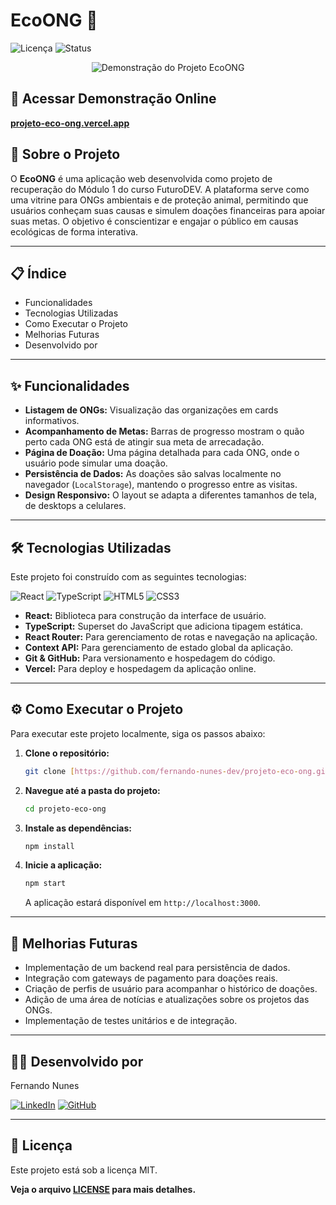 # EcoONG 🌱

![Licença](https://img.shields.io/badge/licen%C3%A7a-MIT-green.svg) ![Status](https://img.shields.io/badge/status-conclu%C3%ADdo-brightgreen.svg)

<p align="center">
  <img src="https://github.com/fernando-nunes-dev/projeto-eco-ong/blob/main/public/logos/eco-ong.gif" alt="Demonstração do Projeto EcoONG" />
</p>

## 📌 Acessar Demonstração Online
<p>
  <strong><a href="https://projeto-eco-ong.vercel.app" target="_blank">projeto-eco-ong.vercel.app</a></strong>
</p>

## 📝 Sobre o Projeto

O **EcoONG** é uma aplicação web desenvolvida como projeto de recuperação do Módulo 1 do curso FuturoDEV. A plataforma serve como uma vitrine para ONGs ambientais e de proteção animal, permitindo que usuários conheçam suas causas e simulem doações financeiras para apoiar suas metas. O objetivo é conscientizar e engajar o público em causas ecológicas de forma interativa.

---

## 📋 Índice

* Funcionalidades
* Tecnologias Utilizadas
* Como Executar o Projeto
* Melhorias Futuras
* Desenvolvido por

---

## ✨ Funcionalidades

* **Listagem de ONGs:** Visualização das organizações em cards informativos.
* **Acompanhamento de Metas:** Barras de progresso mostram o quão perto cada ONG está de atingir sua meta de arrecadação.
* **Página de Doação:** Uma página detalhada para cada ONG, onde o usuário pode simular uma doação.
* **Persistência de Dados:** As doações são salvas localmente no navegador (`LocalStorage`), mantendo o progresso entre as visitas.
* **Design Responsivo:** O layout se adapta a diferentes tamanhos de tela, de desktops a celulares.

---

## 🛠️ Tecnologias Utilizadas

Este projeto foi construído com as seguintes tecnologias:

![React](https://img.shields.io/badge/react-%2320232A.svg?style=for-the-badge&logo=react&logoColor=%2361DAFB) ![TypeScript](https://img.shields.io/badge/typescript-%23007ACC.svg?style=for-the-badge&logo=typescript&logoColor=white) ![HTML5](https://img.shields.io/badge/html5-%23E34F26.svg?style=for-the-badge&logo=html5&logoColor=white) ![CSS3](https://img.shields.io/badge/css3-%231572B6.svg?style=for-the-badge&logo=css3&logoColor=white)

* **React:** Biblioteca para construção da interface de usuário.
* **TypeScript:** Superset do JavaScript que adiciona tipagem estática.
* **React Router:** Para gerenciamento de rotas e navegação na aplicação.
* **Context API:** Para gerenciamento de estado global da aplicação.
* **Git & GitHub:** Para versionamento e hospedagem do código.
* **Vercel:** Para deploy e hospedagem da aplicação online.

---

## ⚙️ Como Executar o Projeto

Para executar este projeto localmente, siga os passos abaixo:

1.  **Clone o repositório:**
    ```bash
    git clone [https://github.com/fernando-nunes-dev/projeto-eco-ong.git](https://github.com/fernando-nunes-dev/projeto-eco-ong.git)
    ```
2.  **Navegue até a pasta do projeto:**
    ```bash
    cd projeto-eco-ong
    ```
3.  **Instale as dependências:**
    ```bash
    npm install
    ```
4.  **Inicie a aplicação:**
    ```bash
    npm start
    ```
    A aplicação estará disponível em `http://localhost:3000`.

---

## 🚀 Melhorias Futuras

* Implementação de um backend real para persistência de dados.
* Integração com gateways de pagamento para doações reais.
* Criação de perfis de usuário para acompanhar o histórico de doações.
* Adição de uma área de notícias e atualizações sobre os projetos das ONGs.
* Implementação de testes unitários e de integração.

---

## 👨‍💻 Desenvolvido por

Fernando Nunes

[![LinkedIn](https://img.shields.io/badge/linkedin-%230077B5.svg?style=for-the-badge&logo=linkedin&logoColor=white)](https://www.linkedin.com/in/fernando-nunes-dev30/) [![GitHub](https://img.shields.io/badge/github-%23121011.svg?style=for-the-badge&logo=github&logoColor=white)](https://github.com/fernando-nunes-dev)

---

## 📄 Licença

Este projeto está sob a licença MIT. 
<p>
  <strong>Veja o arquivo <a href="https://projeto-eco-ong.vercel.app" target="_blank">LICENSE</a> para mais detalhes.</strong>
</p>